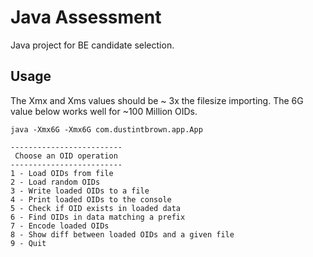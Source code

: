 # Java Assessment

Java project for BE candidate selection.

## Usage

The Xmx and Xms values should be ~ 3x the filesize importing. The 6G value below works well for ~100 Million OIDs.

```shell script
java -Xmx6G -Xmx6G com.dustintbrown.app.App
```
```text
-------------------------
 Choose an OID operation 
-------------------------
1 - Load OIDs from file
2 - Load random OIDs
3 - Write loaded OIDs to a file
4 - Print loaded OIDs to the console
5 - Check if OID exists in loaded data
6 - Find OIDs in data matching a prefix
7 - Encode loaded OIDs
8 - Show diff between loaded OIDs and a given file
9 - Quit
```